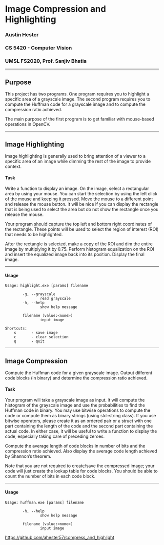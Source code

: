 # Image Compression and Highlighting
### Austin Hester
### CS 5420 - Computer Vision
### UMSL FS2020, Prof. Sanjiv Bhatia

----
## Purpose

This project has two programs. One program requires you to highlight a specific area of a grayscale image. The second program
requires you to compute the Huffman code for a grayscale image and to compute the compression ratio achieved.

The main purpose of the first program is to get familiar with mouse-based operations in OpenCV.

----

## Image Highlighting

Image highlighting is generally used to bring attention of a viewer to a specific area of an image while dimming the rest of the
image to provide context.

#### Task

Write a function to display an image. On the image, select a rectangular area by using your mouse. You can start the selection
by using the left click of the mouse and keeping it pressed. Move the mouse to a different point and release the mouse button. It
will be nice if you can display the rectangle that is being used to select the area but do not show the rectangle once you release
the mouse.

Your program should capture the top left and bottom right coordinates of the rectangle. These points will be used
to select the region of interest (ROI) that needs to be highlighted.

After the rectangle is selected, make a copy of the ROI and dim the entire image by multiplying it by 0.75. Perform histogram
equalization on the ROI and insert the equalized image back into its position. Display the final image.

----

#### Usage

```
Usage: highlight.exe [params] filename

        -g, --grayscale
                read grayscale
        -h, --help
                show help message

        filename (value:<none>)
                input image

Shortcuts:
    s       - save image
    c       - clear selection
    q       - quit

```

----

## Image Compression

Compute the Huffman code for a given grayscale image. Output different code blocks (in binary) and determine the compression
ratio achieved.

#### Task

Your program will take a grayscale image as input. It will compute the histogram of the grayscale image and use the probabilities
to find the Huffman code in binary. You may use bitwise operations to compute the code or compute them as binary strings
(using std::string class). If you use bitwise operators, please create it as an ordered pair or a struct with one part
containing the length of the code and the second part containing the actual code. In either case, it will be useful to write a
function to display the code, especially taking care of preceding zeroes.

Compute the average length of code blocks in number of bits and the compression ratio achieved. Also display the average
code length achieved by Shannon’s theorem.

Note that you are not required to create/save the compressed image; your code will just create the lookup table for code blocks.
You should be able to count the number of bits in each code block.

----

#### Usage

```
Usage: huffman.exe [params] filename

        -h, --help
                show help message

        filename (value:<none>)
                input image

```

https://github.com/ahester57/compress_and_highlight
